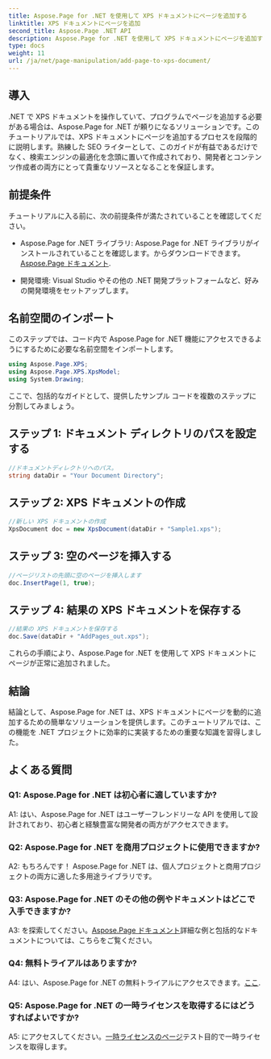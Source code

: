 ```yaml
---
title: Aspose.Page for .NET を使用して XPS ドキュメントにページを追加する
linktitle: XPS ドキュメントにページを追加
second_title: Aspose.Page .NET API
description: Aspose.Page for .NET を使用して XPS ドキュメントにページを追加する方法を学習して、.NET アプリケーションを強化します。シームレスな統合については、ステップバイステップのガイドに従ってください。
type: docs
weight: 11
url: /ja/net/page-manipulation/add-page-to-xps-document/
---
```

## 導入

.NET で XPS ドキュメントを操作していて、プログラムでページを追加する必要がある場合は、Aspose.Page for .NET が頼りになるソリューションです。このチュートリアルでは、XPS ドキュメントにページを追加するプロセスを段階的に説明します。熟練した SEO ライターとして、このガイドが有益であるだけでなく、検索エンジンの最適化を念頭に置いて作成されており、開発者とコンテンツ作成者の両方にとって貴重なリソースとなることを保証します。

## 前提条件

チュートリアルに入る前に、次の前提条件が満たされていることを確認してください。

-  Aspose.Page for .NET ライブラリ: Aspose.Page for .NET ライブラリがインストールされていることを確認します。からダウンロードできます。[Aspose.Page ドキュメント](https://reference.aspose.com/page/net/).

- 開発環境: Visual Studio やその他の .NET 開発プラットフォームなど、好みの開発環境をセットアップします。

## 名前空間のインポート

このステップでは、コード内で Aspose.Page for .NET 機能にアクセスできるようにするために必要な名前空間をインポートします。

```csharp
using Aspose.Page.XPS;
using Aspose.Page.XPS.XpsModel;
using System.Drawing;
```

ここで、包括的なガイドとして、提供したサンプル コードを複数のステップに分割してみましょう。

## ステップ 1: ドキュメント ディレクトリのパスを設定する

```csharp
//ドキュメントディレクトリへのパス。
string dataDir = "Your Document Directory";
```

## ステップ 2: XPS ドキュメントの作成

```csharp
//新しい XPS ドキュメントの作成
XpsDocument doc = new XpsDocument(dataDir + "Sample1.xps");
```

## ステップ 3: 空のページを挿入する

```csharp
//ページリストの先頭に空のページを挿入します
doc.InsertPage(1, true);
```

## ステップ 4: 結果の XPS ドキュメントを保存する

```csharp
//結果の XPS ドキュメントを保存する
doc.Save(dataDir + "AddPages_out.xps");
```

これらの手順により、Aspose.Page for .NET を使用して XPS ドキュメントにページが正常に追加されました。

## 結論

結論として、Aspose.Page for .NET は、XPS ドキュメントにページを動的に追加するための簡単なソリューションを提供します。このチュートリアルでは、この機能を .NET プロジェクトに効率的に実装するための重要な知識を習得しました。

## よくある質問

### Q1: Aspose.Page for .NET は初心者に適していますか?

A1: はい、Aspose.Page for .NET はユーザーフレンドリーな API を使用して設計されており、初心者と経験豊富な開発者の両方がアクセスできます。

### Q2: Aspose.Page for .NET を商用プロジェクトに使用できますか?

A2: もちろんです！ Aspose.Page for .NET は、個人プロジェクトと商用プロジェクトの両方に適した多用途ライブラリです。

### Q3: Aspose.Page for .NET のその他の例やドキュメントはどこで入手できますか?

 A3: を探索してください。[Aspose.Page ドキュメント](https://reference.aspose.com/page/net/)詳細な例と包括的なドキュメントについては、こちらをご覧ください。

### Q4: 無料トライアルはありますか?

A4: はい、Aspose.Page for .NET の無料トライアルにアクセスできます。[ここ](https://releases.aspose.com/).

### Q5: Aspose.Page for .NET の一時ライセンスを取得するにはどうすればよいですか?

 A5: にアクセスしてください。[一時ライセンスのページ](https://purchase.aspose.com/temporary-license/)テスト目的で一時ライセンスを取得します。
